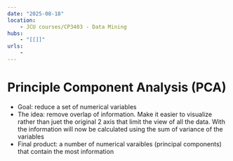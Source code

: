 ```yaml
---
date: "2025-08-18"
location: 
    - JCU courses/CP3403 - Data Mining
hubs: 
    - "[[]]"
urls:
    - 
---
```


# Principle Component Analysis (PCA)
+ Goal: reduce a set of numerical variables
+ The idea: remove overlap of information. Make it easier to visualize rather than juet the original 2 axis that limit the view of all the data. With the information will now be calculated using the sum of variance of the variables
+ Final product: a number of numerical varaibles (principal components) that contain the most information
